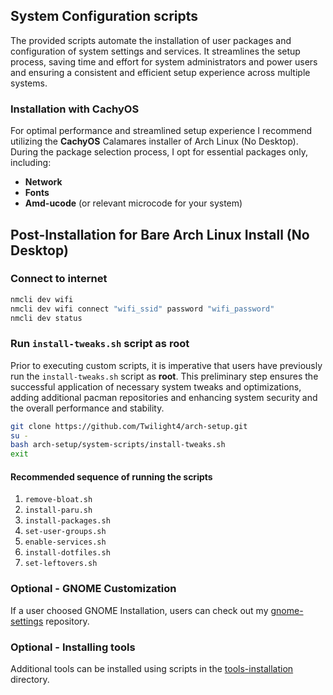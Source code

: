## System Configuration scripts
The provided scripts automate the installation of user packages and configuration of system settings and services.
It streamlines the setup process, saving time and effort for system administrators and power users and ensuring a consistent and efficient setup experience across multiple systems.

### Installation with CachyOS
For optimal performance and streamlined setup experience I recommend utilizing the **CachyOS** Calamares installer of Arch Linux (No Desktop). During the package selection process, I opt for essential packages only, including:
- **Network**
- **Fonts**
- **Amd-ucode** (or relevant microcode for your system)

## Post-Installation for Bare Arch Linux Install (No Desktop)
### Connect to internet
```bash
nmcli dev wifi
nmcli dev wifi connect "wifi_ssid" password "wifi_password"
nmcli dev status
```

### Run `install-tweaks.sh` script as root
Prior to executing custom scripts, it is imperative that users have previously run the `install-tweaks.sh` script as **root**.
This preliminary step ensures the successful application of necessary system tweaks and optimizations, adding additional pacman repositories and 
enhancing system security and the overall performance and stability.

```bash
git clone https://github.com/Twilight4/arch-setup.git
su -
bash arch-setup/system-scripts/install-tweaks.sh
exit
```

#### Recommended sequence of running the scripts
1. `remove-bloat.sh`
2. `install-paru.sh`
3. `install-packages.sh`
4. `set-user-groups.sh`
5. `enable-services.sh`
6. `install-dotfiles.sh`
7. `set-leftovers.sh`

### Optional - GNOME Customization
If a user choosed GNOME Installation, users can check out my [gnome-settings](https://github.com/Twilight4/gnome-settings/) repository.

### Optional - Installing tools
Additional tools can be installed using scripts in the [tools-installation](https://github.com/Twilight4/arch-setup/tree/main/tools-installation) directory.
